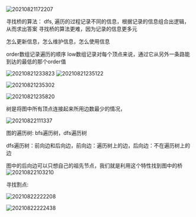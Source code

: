 ![20210821172207](https://i.loli.net/2021/08/22/WcZIu3s1jGAft6O.png)


寻找桥的算法： dfs, 遍历的过程记录不同的信息，根据记录的信息组合出逻辑，从而求出答案
寻找桥的算法更难，因为记录的信息更多元

怎么更新信息，怎么维护信息，怎么使用信息

order数组记录遍历的顺序
low数组记录对每个顶点来说，通过它从另外一条路能到达的最低的那个order值



 


![20210821233823](https://i.loli.net/2021/08/22/pLrK982Sncs4EIu.png)
![20210821235122](https://i.loli.net/2021/08/22/GUHXbrxvkO1zYRt.png)



![20210821235302](https://i.loli.net/2021/08/22/4u9ACHrJBj7Ikdv.png)

![20210821235820](https://i.loli.net/2021/08/22/5ozygJVaCRPWFTk.png)


树是将图中所有顶点连接起来所用边数最少的情况，

![20210822111337](https://i.loli.net/2021/08/23/6kyIoFMcHX4DTzP.png)


图的遍历树: bfs遍历树，dfs遍历树

dfs遍历树：前向边和后向边，前向边：遍历树上的边，后向边：不在遍历树上的边

图中的后向边可以只想自己的祖先节点，我们就是利用这个特性找到图中的桥
![20210822103210](https://i.loli.net/2021/08/23/2dw6zTQ7FvNUI3J.png)

寻找割点:

![20210822222208](https://i.loli.net/2021/08/23/xBGgOks86vamDCH.png)

![20210822222438](https://i.loli.net/2021/08/23/9vbOVqNEhPY1TQl.png)